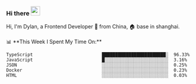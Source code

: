 ### Hi there <img src="https://media.giphy.com/media/hvRJCLFzcasrR4ia7z/giphy.gif" width="25px">

<!-- ![visitors](https://visitor-badge.glitch.me/badge?page_id=dislfyer.dislfyer) --!>

Hi, I'm Dylan, a Frontend Developer 🚀 from China, 🏠 base in shanghai.
<br/>
<br/>

📊 **This Week I Spent My Time On:**


<!--START_SECTION:waka-->

```text
TypeScript                          ████████████████████████░  96.33%
JavaScript                          █░░░░░░░░░░░░░░░░░░░░░░░░  3.16%
JSON                                ░░░░░░░░░░░░░░░░░░░░░░░░░  0.25%
Docker                              ░░░░░░░░░░░░░░░░░░░░░░░░░  0.23%
HTML                                ░░░░░░░░░░░░░░░░░░░░░░░░░  0.03%
```

<!--END_SECTION:waka-->

<!--
**About Me:**
 -->
